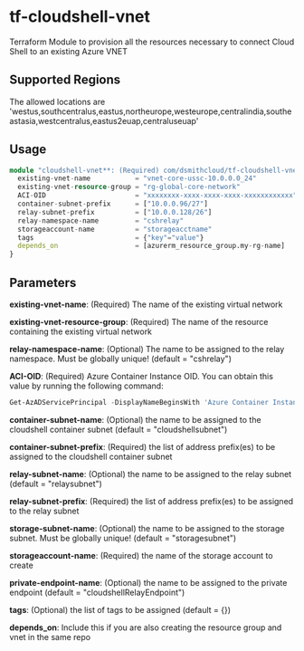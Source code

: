 # tf-cloudshell-vnet
Terraform Module to provision all the resources necessary to connect Cloud Shell to an existing Azure VNET

## Supported Regions
The allowed locations are 'westus,southcentralus,eastus,northeurope,westeurope,centralindia,southeastasia,westcentralus,eastus2euap,centraluseuap'

## Usage

```terraform
module "cloudshell-vnet**: (Required) com/dsmithcloud/tf-cloudshell-vnet.git"
  existing-vnet-name           = "vnet-core-ussc-10.0.0.0_24"
  existing-vnet-resource-group = "rg-global-core-network"
  ACI-OID                      = "xxxxxxxx-xxxx-xxxx-xxxx-xxxxxxxxxxxx"
  container-subnet-prefix      = ["10.0.0.96/27"]
  relay-subnet-prefix          = ["10.0.0.128/26"]
  relay-namespace-name         = "cshrelay"
  storageaccount-name          = "storageacctname"
  tags                         = {"key"="value"}
  depends_on                   = [azurerm_resource_group.my-rg-name]
}
```
  ## Parameters

**existing-vnet-name**: (Required) The name of the existing virtual network

**existing-vnet-resource-group**: (Required) The name of the resource containing the existing virtual network

**relay-namespace-name**: (Optional) The name to be assigned to the relay namespace. Must be globally unique! (default     = "cshrelay")

**ACI-OID**: (Required) Azure Container Instance OID.  You can obtain this value by running the following command:
```powershell
Get-AzADServicePrincipal -DisplayNameBeginsWith 'Azure Container Instance'
```

**container-subnet-name**: (Optional) the name to be assigned to the cloudshell container subnet (default     = "cloudshellsubnet")

**container-subnet-prefix**: (Required) the list of address prefix(es) to be assigned to the cloudshell container subnet

**relay-subnet-name**: (Optional) the name to be assigned to the relay subnet (default     = "relaysubnet")

**relay-subnet-prefix**: (Required) the list of address prefix(es) to be assigned to the relay subnet

**storage-subnet-name**: (Optional) the name to be assigned to the storage subnet. Must be globally unique! (default     = "storagesubnet")

**storageaccount-name**: (Required) the name of the storage account to create

**private-endpoint-name**: (Optional) the name to be assigned to the private endpoint (default     = "cloudshellRelayEndpoint")

**tags**: (Optional) the list of tags to be assigned (default     = {})

**depends_on**: Include this if you are also creating the resource group and vnet in the same repo
